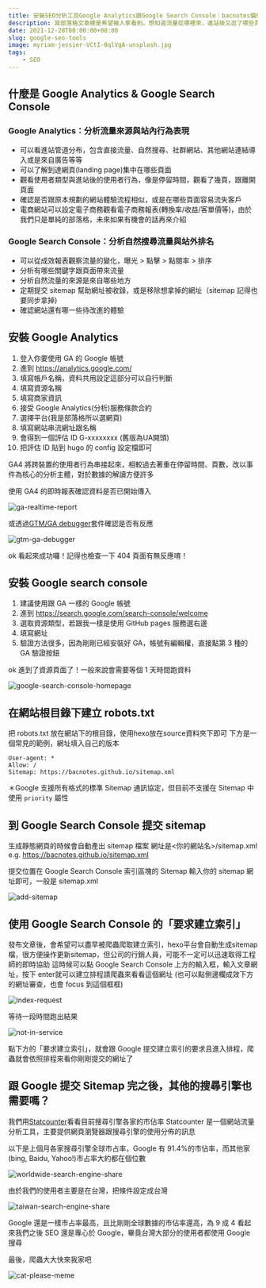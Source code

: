 ```yaml
---
title: 安裝SEO分析工具Google Analytics跟Google Search Console｜bacnotes備份筆記
description: 寫部落格文章總是希望被人家看到。想知道流量從哪裡來，進站後又逛了哪些頁面，從哪裡離開以及受眾輪廓的資料。要做好SEO搜尋引擎最佳化，你會需要Google提供的兩個免費強大工具Google Analytics(GA)跟Google Search Console(GSC)來幫助你。
date: 2021-12-28T00:00:00+08:00
slug: google-seo-tools
image: myriam-jessier-VCtI-0qlVgA-unsplash.jpg
tags:
    - SEO
---
```


## 什麼是 Google Analytics & Google Search Console

### Google Analytics：分析流量來源與站內行為表現

* 可以看進站管道分布，包含直接流量、自然搜尋、社群網站、其他網站連結導入或是來自廣告等等
* 可以了解到達網頁(landing page)集中在哪些頁面
* 觀看使用者類型與進站後的使用者行為，像是停留時間，觀看了幾頁，跟離開頁面
* 確認是否跟原本規劃的網站體驗流程相似，或是在哪些頁面容易流失客戶
* 電商網站可以設定電子商務觀看電子商務報表(轉換率/收益/客單價等)，由於我們只是單純的部落格，未來如果有機會的話再來介紹

### Google Search Console：分析自然搜尋流量與站外排名

* 可以從成效報表觀察流量的變化，曝光 > 點擊 > 點閱率 > 排序
* 分析有哪些關鍵字跟頁面帶來流量
* 分析自然流量的來源是來自哪些地方
* 定期提交 sitemap 幫助網址被收錄，或是移除想拿掉的網址（sitemap 記得也要同步拿掉)
* 確認網站還有哪一些待改進的體驗

## 安裝 Google Analytics

01. 登入你要使用 GA 的 Google 帳號
02. 進到 https://analytics.google.com/
03. 填寫帳戶名稱，資料共用設定這部分可以自行判斷
04. 填寫資源名稱
05. 填寫商家資訊
06. 接受 Google Analytics(分析)服務條款合約
07. 選擇平台(我是部落格所以選網頁)
08. 填寫網站串流網址跟名稱
09. 會得到一個評估 ID G-xxxxxxxx (舊版為UA開頭)
10. 把評估 ID 貼到 hugo 的 config 設定檔即可

GA4 將跨裝置的使用者行為串接起來，相較過去著重在停留時間、頁數，改以事件為核心的分析主體，對於數據的解讀方便許多

使用 GA4 的即時報表確認資料是否已開始傳入

![ga-realtime-report](livedemo.png)

或透過[GTM/GA debugger](https://chrome.google.com/webstore/detail/gtmga-debugger/ilnpmccnfdjdjjikgkefkcegefikecdc 'GTM/GA debugger')套件確認是否有反應

![gtm-ga-debugger](GTMGA.png)

ok 看起來成功囉！記得也檢查一下 404 頁面有無反應唷！

## 安裝 Google search console

01. 建議使用跟 GA 一樣的 Google 帳號
02. 進到 https://search.google.com/search-console/welcome
03. 選取資源類型，若跟我一樣是使用 GitHub pages 服務選右邊
04. 填寫網址
05. 驗證方法很多，因為剛剛已經安裝好 GA，帳號有編輯權，直接點第 3 種的 GA 驗證按鈕

ok 進到了資源頁面了！一般來說會需要等個 1 天時間跑資料

![google-search-console-homepage](GoogleSearchConsole_nodata.png)

## 在網站根目錄下建立 robots.txt

把 robots.txt 放在網站下的根目錄，使用hexo放在source資料夾下即可
下方是一個常見的範例，網址填入自己的版本

```
User-agent: *
Allow: /
Sitemap: https://bacnotes.github.io/sitemap.xml
```

＊Google 支援所有格式的標準 Sitemap 通訊協定，但目前不支援在 Sitemap 中使用 `priority` 屬性

## 到 Google Search Console 提交 sitemap

生成靜態網頁的時候會自動產出 sitemap 檔案
網址是<你的網站名>/sitemap.xml e.g. https://bacnotes.github.io/sitemap.xml

提交位置在 Google Search Console 索引區塊的 Sitemap
輸入你的 sitemap 網址即可，一般是 sitemap.xml

![add-sitemap](new-sitemap.png)

## 使用 Google Search Console 的「要求建立索引」

發布文章後，會希望可以盡早被爬蟲爬取建立索引，hexo平台會自動生成sitemap 檔，很方便操作更新sitemap，但公司的行銷人員，可能不一定可以迅速取得工程師的即時協助
這時候可以點 Google Search Console 上方的輸入框，輸入文章網址，按下 enter就可以建立排程請爬蟲來看看這個網址
(也可以點側邊欄成效下方的網址審查，也會 focus 到這個框框)

![index-request](search.png)

等待一段時間跑出結果

![not-in-service](not-in-service.png)

點下方的「要求建立索引」，就會跟 Google 提交建立索引的要求且進入排程，爬蟲就會依照排程來看你剛剛提交的網址了

## 跟 Google 提交 Sitemap 完之後，其他的搜尋引擎也需要嗎？

我們用[Statcounter](https://gs.statcounter.com/ 'Statcounter')看看目前搜尋引擎各家的市佔率
Statcounter 是一個網站流量分析工具，主要提供網頁瀏覽器跟搜尋引擎的使用分佈的訊息

以下是上個月各家搜尋引擎全球市占率，Google 有 91.4%的市佔率，而其他家(bing, Baidu, Yahoo!)市占率大約都在個位數

![worldwide-search-engine-share](worldwide-search-engine-share.png)

由於我們的使用者主要是在台灣，把條件設定成台灣

![taiwan-search-engine-share](stat-counter.png)

Google 還是一樣市占率最高，且比剛剛全球數據的市佔率還高，為 9 成 4
看起來我們之後 SEO 還是專心於 Google，畢竟台灣大部分的使用者都使用 Google 搜尋

最後，爬蟲大大快來我家吧

![cat-please-meme](cat-meme.gif)
